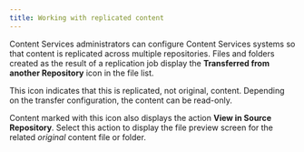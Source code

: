 ```yaml
---
title: Working with replicated content
---
```


Content Services administrators can configure Content Services systems so that content is replicated across multiple 
repositories. Files and folders created as the result of a replication job display the 
**Transferred from another Repository** icon in the file list.

This icon indicates that this is replicated, not original, content. Depending on the transfer configuration, 
the content can be read-only.

Content marked with this icon also displays the action **View in Source Repository**. Select this action to display 
the file preview screen for the related *original* content file or folder.
